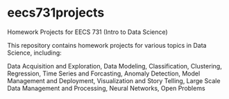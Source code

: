 # eecs731projects
Homework Projects for EECS 731 (Intro to Data Science)

This repository contains homework projects for various topics in Data Science, including:

Data Acquisition and Exploration, Data Modeling, Classification, Clustering, Regression, Time Series and Forcasting, Anomaly Detection, Model Management and Deployment, Visualization and Story Telling, Large Scale Data Management and Processing, Neural Networks, Open Problems
